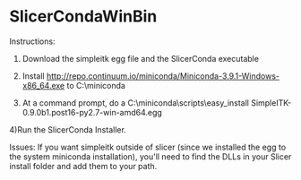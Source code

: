 # SlicerCondaWinBin
Instructions:
1) Download the simpleitk egg file and the SlicerConda executable

2) Install http://repo.continuum.io/miniconda/Miniconda-3.9.1-Windows-x86_64.exe to C:\miniconda

3) At a command prompt, do a C:\miniconda\scripts\easy_install SimpleITK-0.9.0b1.post16-py2.7-win-amd64.egg

4)Run the SlicerConda Installer.



Issues:
If you want simpleitk outside of slicer (since we installed the egg to the system miniconda installation), you'll need to find the DLLs in your Slicer install folder and add them to your path.
